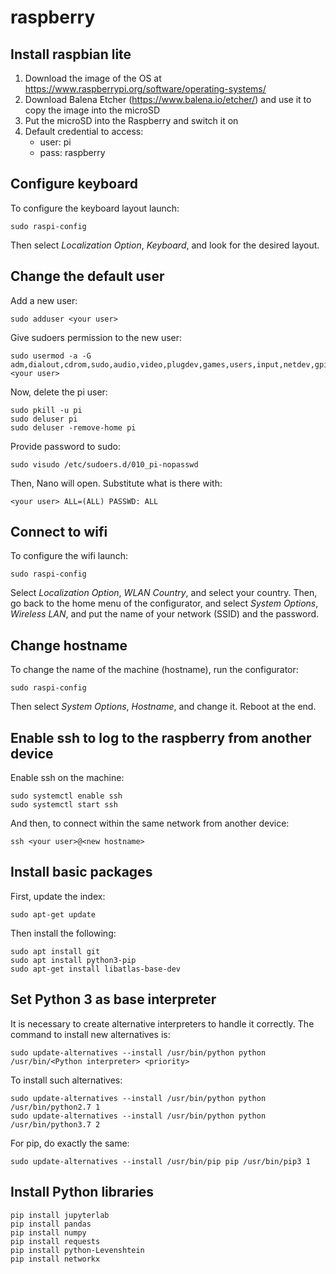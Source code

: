 # raspberry

## Install raspbian lite
1. Download the image of the OS at https://www.raspberrypi.org/software/operating-systems/
2. Download Balena Etcher (https://www.balena.io/etcher/) and use it to copy the image into the microSD
3. Put the microSD into the Raspberry and switch it on
4. Default credential to access:
   * user: pi
   * pass: raspberry


## Configure keyboard
To configure the keyboard layout launch:
```
sudo raspi-config
```

Then select *Localization Option*, *Keyboard*, and look for the desired layout.


## Change the default user
Add a new user:
```
sudo adduser <your user>
```

Give sudoers permission to the new user:
```
sudo usermod -a -G adm,dialout,cdrom,sudo,audio,video,plugdev,games,users,input,netdev,gpio,i2c,spi <your user>
```

Now, delete the pi user:
```
sudo pkill -u pi
sudo deluser pi
sudo deluser -remove-home pi
```

Provide password to sudo:
```
sudo visudo /etc/sudoers.d/010_pi-nopasswd
```

Then, Nano will open. Substitute what is there with:
```
<your user> ALL=(ALL) PASSWD: ALL
```


## Connect to wifi
To configure the wifi launch:
```
sudo raspi-config
```

Select *Localization Option*, *WLAN Country*, and select your country. Then, go back to the home menu of the configurator, and select *System Options*, *Wireless LAN*, and put the name of your network (SSID) and the password.


## Change hostname
To change the name of the machine (hostname), run the configurator:
```
sudo raspi-config
```

Then select *System Options*, *Hostname*, and change it. Reboot at the end.


## Enable ssh to log to the raspberry from another device
Enable ssh on the machine:
```
sudo systemctl enable ssh
sudo systemctl start ssh
```

And then, to connect within the same network from another device:
```
ssh <your user>@<new hostname>
```


## Install basic packages
First, update the index:
```
sudo apt-get update
```

Then install the following:
```
sudo apt install git
sudo apt install python3-pip
sudo apt-get install libatlas-base-dev
```


## Set Python 3 as base interpreter
It is necessary to create alternative interpreters to handle it correctly. The command to install new alternatives is:
```
sudo update-alternatives --install /usr/bin/python python /usr/bin/<Python interpreter> <priority>
```

To install such alternatives:
```
sudo update-alternatives --install /usr/bin/python python /usr/bin/python2.7 1
sudo update-alternatives --install /usr/bin/python python /usr/bin/python3.7 2
```

For pip, do exactly the same:
```
sudo update-alternatives --install /usr/bin/pip pip /usr/bin/pip3 1
```

## Install Python libraries
```
pip install jupyterlab
pip install pandas
pip install numpy
pip install requests
pip install python-Levenshtein
pip install networkx
```
